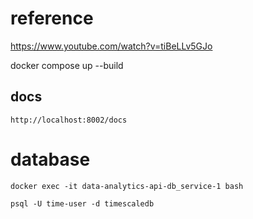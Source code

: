 # reference
https://www.youtube.com/watch?v=tiBeLLv5GJo


docker compose up --build

## docs
```
http://localhost:8002/docs
```


# database
```
docker exec -it data-analytics-api-db_service-1 bash
```

```
psql -U time-user -d timescaledb
```